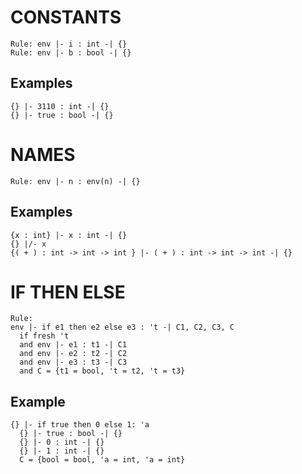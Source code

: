 # CONSTANTS

```
Rule: env |- i : int -| {}
Rule: env |- b : bool -| {}
```

## Examples

```
{} |- 3110 : int -| {}
{} |- true : bool -| {}
```

# NAMES

```
Rule: env |- n : env(n) -| {}
```

## Examples

```
{x : int} |- x : int -| {}
{} |/- x
{( + ) : int -> int -> int } |- ( + ) : int -> int -> int -| {}
```

# IF THEN ELSE

```
Rule:
env |- if e1 then e2 else e3 : 't -| C1, C2, C3, C
  if fresh 't
  and env |- e1 : t1 -| C1
  and env |- e2 : t2 -| C2
  and env |- e3 : t3 -| C3
  and C = {t1 = bool, 't = t2, 't = t3}
```

## Example

```
{} |- if true then 0 else 1: 'a 
  {} |- true : bool -| {}
  {} |- 0 : int -| {}
  {} |- 1 : int -| {}
  C = {bool = bool, 'a = int, 'a = int}
```